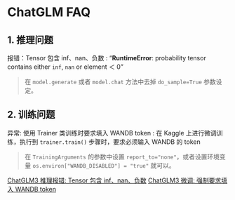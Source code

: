 # ChatGLM FAQ

<show-structure depth="2"/>

## 1. 推理问题

报错：Tensor 包含 inf、nan、负数
: “**RuntimeError**: probability tensor contains either `inf`, `nan` or element ＜ 0”

> 在 `model.generate` 或者 `model.chat` 方法中去掉 `do_sample=True` 参数设定。

## 2. 训练问题

异常: 使用 Trainer 类训练时要求填入 WANDB token
: 在 Kaggle 上进行微调训练，执行到 `trainer.train()` 步骤时，要求必须输入 WANDB 的 token

> 在 `TrainingArguments` 的参数中设置 `report_to="none"`，或者设置环境变量 `os.environ["WANDB_DISABLED"] = "true"` 就可以。



<seealso>
<category ref="ref_docs">
    <a href="https://blog.csdn.net/weixin_44563460/article/details/133800257">ChatGLM3 推理报错: Tensor 包含 inf、nan、负数</a>
    <a href="https://blog.csdn.net/PolarisRisingWar/article/details/132091055">ChatGLM3 微调: 强制要求填入 WANDB token</a>
</category>
<category ref="ref_github"></category>
<category ref="ref_issues"></category>
<category ref="ref_hf"></category>
<category ref="ref_ms"></category>
</seealso>


